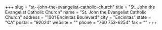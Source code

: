 +++
slug = "st--john-the-evangelist-catholic-church"
title = "St. John the Evangelist Catholic Church"
name = "St. John the Evangelist Catholic Church"
address = "1001 Encinitas Boulevard"
city = "Encinitas"
state = "CA"
postal = "92024"
website = ""
phone = "760 753-6254"
fax = ""
+++
